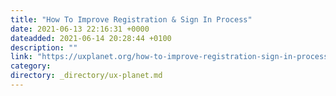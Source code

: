 ```yaml
---
title: "How To Improve Registration & Sign In Process"
date: 2021-06-13 22:16:31 +0000
dateadded: 2021-06-14 20:28:44 +0100
description: ""
link: "https://uxplanet.org/how-to-improve-registration-sign-in-process-9decaeaeefa1?source=rss----819cc2aaeee0---4"
category:
directory: _directory/ux-planet.md
---
```

